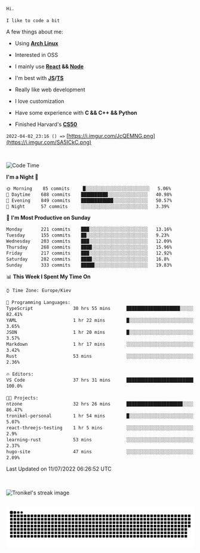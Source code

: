 ```
Hi.

I like to code a bit
```

A few things about me:

-   Using **[Arch Linux](https://archlinux.org/)**

-   Interested in OSS

-   I mainly use **[React](https://reactjs.org/) && [Node](https://nodejs.org/en/)**

-   I'm best with **[JS](https://www.javascript.com/)/[TS](https://www.typescriptlang.org/)**

-   Really like web development

-   I love customization

-   Have some experience with **C && C++ && Python**

-   Finished Harvard's **[CS50](https://cs50.harvard.edu)**

`2022-04-02_23:16 () =>` [https://i.imgur.com/JcQEMNG.png](https://i.imgur.com/SA5ICkC.png)

<br>

<!--START_SECTION:waka-->
![Code Time](http://img.shields.io/badge/Code%20Time-786%20hrs%2044%20mins-blue)

**I'm a Night 🦉** 

```text
🌞 Morning    85 commits     █░░░░░░░░░░░░░░░░░░░░░░░░   5.06% 
🌆 Daytime    688 commits    ██████████░░░░░░░░░░░░░░░   40.98% 
🌃 Evening    849 commits    ████████████░░░░░░░░░░░░░   50.57% 
🌙 Night      57 commits     ░░░░░░░░░░░░░░░░░░░░░░░░░   3.39%

```
📅 **I'm Most Productive on Sunday** 

```text
Monday       221 commits    ███░░░░░░░░░░░░░░░░░░░░░░   13.16% 
Tuesday      155 commits    ██░░░░░░░░░░░░░░░░░░░░░░░   9.23% 
Wednesday    203 commits    ███░░░░░░░░░░░░░░░░░░░░░░   12.09% 
Thursday     268 commits    ████░░░░░░░░░░░░░░░░░░░░░   15.96% 
Friday       217 commits    ███░░░░░░░░░░░░░░░░░░░░░░   12.92% 
Saturday     282 commits    ████░░░░░░░░░░░░░░░░░░░░░   16.8% 
Sunday       333 commits    █████░░░░░░░░░░░░░░░░░░░░   19.83%

```


📊 **This Week I Spent My Time On** 

```text
⌚︎ Time Zone: Europe/Kiev

💬 Programming Languages: 
TypeScript               30 hrs 55 mins      ████████████████████░░░░░   82.41% 
YAML                     1 hr 22 mins        █░░░░░░░░░░░░░░░░░░░░░░░░   3.65% 
JSON                     1 hr 20 mins        █░░░░░░░░░░░░░░░░░░░░░░░░   3.57% 
Markdown                 1 hr 17 mins        ░░░░░░░░░░░░░░░░░░░░░░░░░   3.42% 
Rust                     53 mins             ░░░░░░░░░░░░░░░░░░░░░░░░░   2.36%

🔥 Editors: 
VS Code                  37 hrs 31 mins      █████████████████████████   100.0%

🐱‍💻 Projects: 
ntzone                   32 hrs 26 mins      █████████████████████░░░░   86.47% 
tronikel-personal        1 hr 54 mins        █░░░░░░░░░░░░░░░░░░░░░░░░   5.07% 
react-threejs-testing    1 hr 5 mins         ░░░░░░░░░░░░░░░░░░░░░░░░░   2.9% 
learning-rust            53 mins             ░░░░░░░░░░░░░░░░░░░░░░░░░   2.37% 
hugo-site                47 mins             ░░░░░░░░░░░░░░░░░░░░░░░░░   2.09%

```


 Last Updated on 11/07/2022 06:26:52 UTC
<!--END_SECTION:waka-->

<br>

<p><img align="center" src="https://github-readme-streak-stats.herokuapp.com/?user=Tronikelis&theme=dark" alt="Tronikel's streak image" /></p>

<br>

<img title="" src="https://raw.githubusercontent.com/Tronikelis/Tronikelis/output/github-contribution-grid-snake.svg" alt="very cool snake thingey" data-align="left">
